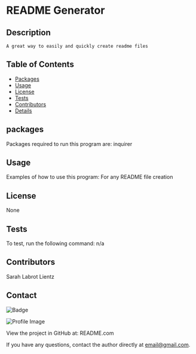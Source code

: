 
  # README Generator 
  
  ## Description
    A great way to easily and quickly create readme files
  ## Table of Contents
  - [Packages](#packages)
  - [Usage](#usage)
  - [License](#license)
  - [Tests](#tests)
  - [Contributors](#contributor)
  - [Details](#details)
  ## packages
  Packages required to run this program are: inquirer  
  ## Usage
  Examples of how to use this program: For any README file creation
  ## License
  None
  ## Tests
  To test, run the following command: n/a
  ## Contributors
  Sarah Labrot Lientz
  ## Contact
  
![Badge](https://img.shields.io/badge/Github-SarahLabrotLientz-4cbbb9) 
  
![Profile Image](https://github.com/SarahLabrotLientz.png?size=50)
  
View the project in GitHub at: README.com
  
If you have any questions, contact the author directly at email@gmail.com.